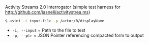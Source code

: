Activity Streams 2.0 Interrogator
(simple test harness for http://github.com/jasnell/activitystrea.ms)

```bash
$ asint -i input.file -p /actor/0/displayName
```

* `-i, --input` = Path to the file to test
* `-p, --ptr` = JSON Pointer referencing compacted form to output
